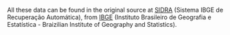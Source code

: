 All these data can be found in the original source at [SIDRA](https://sidra.ibge.gov.br/home/ipp/brasil) (Sistema IBGE de Recuperação Automática), from [IBGE](https://ibge.gov.br/) (Instituto Brasileiro de Geografia e Estatística - Braizilian Institute of Geography and Statistics).
